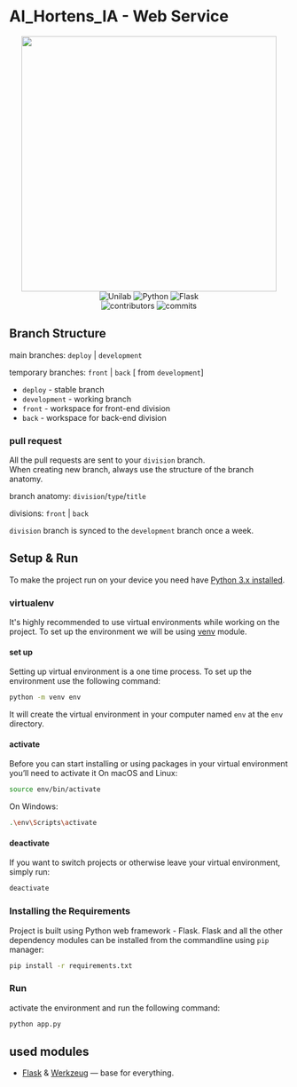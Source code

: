 # AI_Hortens_IA - Web Service
<p align="center">
  <img 
        width="460"
        src="https://image.freepik.com/free-vector/hand-drawn-hydrangea-flower-isolated_53876-8793.jpg"
    >


<br/>
<img alt="Unilab" src="https://img.shields.io/badge/Unilab-2021-orange?style=for-the-badge"/>
<img alt="Python" src="https://img.shields.io/badge/python%20-%2314354C.svg?&style=for-the-badge&logo=python&logoColor=white"/>
<img alt="Flask" src="https://img.shields.io/badge/flask%20-%23000.svg?&style=for-the-badge&logo=flask&logoColor=white"/>
<br/>
<img alt="contributors" src="https://img.shields.io/github/contributors/temurchichua/QartNLPWebService?style=for-the-badge"/>
<img alt="commits" src="https://img.shields.io/github/commit-activity/w/temurchichua/QartNLPWebService?style=for-the-badge"/>
</p>

## Branch Structure

main branches: `deploy` | `development` 

temporary branches: `front` | `back` [ from `development`]

- `deploy` - stable branch
- `development` - working branch
- `front` - workspace for front-end division
- `back` - workspace for back-end division

### pull request
All the pull requests are sent to your `division` branch.  
When creating new branch, always use the structure of the branch anatomy.

branch anatomy: `division`/`type`/`title`

divisions: `front` | `back`

`division` branch is synced to the `development` branch once a week.

## Setup & Run
To make the project run on your device you need have [Python 3.x installed](https://realpython.com/installing-python/).

### virtualenv
It's highly recommended to use virtual environments while working on the project. 
To set up the environment we will be using [venv](https://realpython.com/python-virtual-environments-a-primer/) module.

#### set up
Setting up virtual environment is a one time process. To set up the environment use the following command:
```bash
python -m venv env
```
It will create the virtual environment in your computer named `env` at the `env` directory.

#### activate
Before you can start installing or using packages in your virtual environment you’ll need to activate it
On macOS and Linux:
```bash
source env/bin/activate
```

On Windows:

```bash
.\env\Scripts\activate
```
#### deactivate
If you want to switch projects or otherwise leave your virtual environment, simply run:
```bash
deactivate
```

### Installing the Requirements
Project is built using Python web framework - Flask.
Flask and all the other dependency modules can be installed from the commandline using `pip` manager:

```bash
pip install -r requirements.txt
```

### Run 
activate the environment and run the following command:
```bash
python app.py
```

## used modules
-   [Flask](http://flask.pocoo.org/) & [Werkzeug](Werkzeug) — base for everything.
